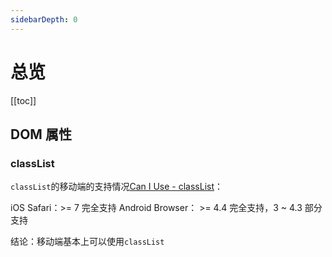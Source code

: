```yaml
---
sidebarDepth: 0
---
```


# 总览

[[toc]]

## DOM 属性

### classList

`classList`的移动端的支持情况[Can I Use - classList](https://caniuse.com/#search=classList)：

iOS Safari：>= 7 完全支持
Android Browser： >= 4.4 完全支持，3 ~ 4.3 部分支持

结论：移动端基本上可以使用`classList`
